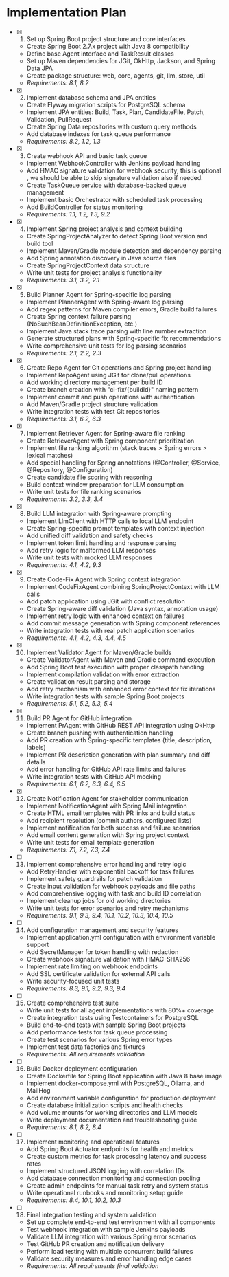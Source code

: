 # Implementation Plan

- [x] 1. Set up Spring Boot project structure and core interfaces





  - Create Spring Boot 2.7.x project with Java 8 compatibility
  - Define base Agent interface and TaskResult classes
  - Set up Maven dependencies for JGit, OkHttp, Jackson, and Spring Data JPA
  - Create package structure: web, core, agents, git, llm, store, util
  - _Requirements: 8.1, 8.2_

- [x] 2. Implement database schema and JPA entities





  - Create Flyway migration scripts for PostgreSQL schema
  - Implement JPA entities: Build, Task, Plan, CandidateFile, Patch, Validation, PullRequest
  - Create Spring Data repositories with custom query methods
  - Add database indexes for task queue performance
  - _Requirements: 8.2, 1.2, 1.3_

- [x] 3. Create webhook API and basic task queue





  - Implement WebhookController with Jenkins payload handling
  - Add HMAC signature validation for webhook security, this is optional , we should be able to skip signature validation also if needed.
  - Create TaskQueue service with database-backed queue management
  - Implement basic Orchestrator with scheduled task processing
  - Add BuildController for status monitoring
  - _Requirements: 1.1, 1.2, 1.3, 9.2_

- [x] 4. Implement Spring project analysis and context building





  - Create SpringProjectAnalyzer to detect Spring Boot version and build tool
  - Implement Maven/Gradle module detection and dependency parsing
  - Add Spring annotation discovery in Java source files
  - Create SpringProjectContext data structure
  - Write unit tests for project analysis functionality
  - _Requirements: 3.1, 3.2, 2.1_

- [x] 5. Build Planner Agent for Spring-specific log parsing





  - Implement PlannerAgent with Spring-aware log parsing
  - Add regex patterns for Maven compiler errors, Gradle build failures
  - Create Spring context failure parsing (NoSuchBeanDefinitionException, etc.)
  - Implement Java stack trace parsing with line number extraction
  - Generate structured plans with Spring-specific fix recommendations
  - Write comprehensive unit tests for log parsing scenarios
  - _Requirements: 2.1, 2.2, 2.3_

- [x] 6. Create Repo Agent for Git operations and Spring project handling





  - Implement RepoAgent using JGit for clone/pull operations
  - Add working directory management per build ID
  - Create branch creation with "ci-fix/{buildId}" naming pattern
  - Implement commit and push operations with authentication
  - Add Maven/Gradle project structure validation
  - Write integration tests with test Git repositories
  - _Requirements: 3.1, 6.2, 6.3_

- [x] 7. Implement Retriever Agent for Spring-aware file ranking











  - Create RetrieverAgent with Spring component prioritization
  - Implement file ranking algorithm (stack traces > Spring errors > lexical matches)
  - Add special handling for Spring annotations (@Controller, @Service, @Repository, @Configuration)
  - Create candidate file scoring with reasoning
  - Build context window preparation for LLM consumption
  - Write unit tests for file ranking scenarios
  - _Requirements: 3.2, 3.3, 3.4_

- [x] 8. Build LLM integration with Spring-aware prompting





  - Implement LlmClient with HTTP calls to local LLM endpoint
  - Create Spring-specific prompt templates with context injection
  - Add unified diff validation and safety checks
  - Implement token limit handling and response parsing
  - Add retry logic for malformed LLM responses
  - Write unit tests with mocked LLM responses
  - _Requirements: 4.1, 4.2, 9.3_

- [x] 9. Create Code-Fix Agent with Spring context integration







  - Implement CodeFixAgent combining SpringProjectContext with LLM calls
  - Add patch application using JGit with conflict resolution
  - Create Spring-aware diff validation (Java syntax, annotation usage)
  - Implement retry logic with enhanced context on failures
  - Add commit message generation with Spring component references
  - Write integration tests with real patch application scenarios
  - _Requirements: 4.1, 4.2, 4.3, 4.4, 4.5_

- [x] 10. Implement Validator Agent for Maven/Gradle builds





  - Create ValidatorAgent with Maven and Gradle command execution
  - Add Spring Boot test execution with proper classpath handling
  - Implement compilation validation with error extraction
  - Create validation result parsing and storage
  - Add retry mechanism with enhanced error context for fix iterations
  - Write integration tests with sample Spring Boot projects
  - _Requirements: 5.1, 5.2, 5.3, 5.4_

- [x] 11. Build PR Agent for GitHub integration





  - Implement PrAgent with GitHub REST API integration using OkHttp
  - Create branch pushing with authentication handling
  - Add PR creation with Spring-specific templates (title, description, labels)
  - Implement PR description generation with plan summary and diff details
  - Add error handling for GitHub API rate limits and failures
  - Write integration tests with GitHub API mocking
  - _Requirements: 6.1, 6.2, 6.3, 6.4, 6.5_

- [x] 12. Create Notification Agent for stakeholder communication







  - Implement NotificationAgent with Spring Mail integration
  - Create HTML email templates with PR links and build status
  - Add recipient resolution (commit authors, configured lists)
  - Implement notification for both success and failure scenarios
  - Add email content generation with Spring project context
  - Write unit tests for email template generation
  - _Requirements: 7.1, 7.2, 7.3, 7.4_

- [ ] 13. Implement comprehensive error handling and retry logic
  - Add RetryHandler with exponential backoff for task failures
  - Implement safety guardrails for patch validation
  - Create input validation for webhook payloads and file paths
  - Add comprehensive logging with task and build ID correlation
  - Implement cleanup jobs for old working directories
  - Write unit tests for error scenarios and retry mechanisms
  - _Requirements: 9.1, 9.3, 9.4, 10.1, 10.2, 10.3, 10.4, 10.5_

- [ ] 14. Add configuration management and security features
  - Implement application.yml configuration with environment variable support
  - Add SecretManager for token handling with redaction
  - Create webhook signature validation with HMAC-SHA256
  - Implement rate limiting on webhook endpoints
  - Add SSL certificate validation for external API calls
  - Write security-focused unit tests
  - _Requirements: 8.3, 9.1, 9.2, 9.3, 9.4_

- [ ] 15. Create comprehensive test suite
  - Write unit tests for all agent implementations with 80%+ coverage
  - Create integration tests using Testcontainers for PostgreSQL
  - Build end-to-end tests with sample Spring Boot projects
  - Add performance tests for task queue processing
  - Create test scenarios for various Spring error types
  - Implement test data factories and fixtures
  - _Requirements: All requirements validation_

- [ ] 16. Build Docker deployment configuration
  - Create Dockerfile for Spring Boot application with Java 8 base image
  - Implement docker-compose.yml with PostgreSQL, Ollama, and MailHog
  - Add environment variable configuration for production deployment
  - Create database initialization scripts and health checks
  - Add volume mounts for working directories and LLM models
  - Write deployment documentation and troubleshooting guide
  - _Requirements: 8.1, 8.2, 8.4_

- [ ] 17. Implement monitoring and operational features
  - Add Spring Boot Actuator endpoints for health and metrics
  - Create custom metrics for task processing latency and success rates
  - Implement structured JSON logging with correlation IDs
  - Add database connection monitoring and connection pooling
  - Create admin endpoints for manual task retry and system status
  - Write operational runbooks and monitoring setup guide
  - _Requirements: 8.4, 10.1, 10.2, 10.3_

- [ ] 18. Final integration testing and system validation
  - Set up complete end-to-end test environment with all components
  - Test webhook integration with sample Jenkins payloads
  - Validate LLM integration with various Spring error scenarios
  - Test GitHub PR creation and notification delivery
  - Perform load testing with multiple concurrent build failures
  - Validate security measures and error handling edge cases
  - _Requirements: All requirements final validation_